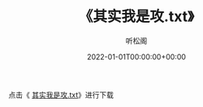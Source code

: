 ﻿---
title:  《其实我是攻.txt》
date:   2022-01-01T00:00:00+00:00
author: 听松阁
layout: post
permalink: /其实我是攻/
categories: 小说
tags: [小说]
---

点击《 [其实我是攻.txt](http://img.660000.xyz/bookstukust/book/bntxt/10/其实我是攻.txt)》进行下载